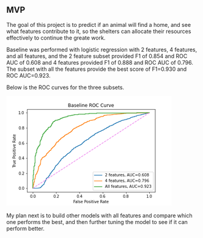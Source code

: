 ## MVP ##

The goal of this project is to predict if an animal will find a home, and see what features contribute to it, so the shelters can allocate their resources effectively to continue the greate work.

Baseline was performed with logistic regression with 2 features, 4 features, and all features, and the 2 feature subset provided F1 of 0.854 and ROC AUC of 0.608 and 4 features provided F1 of 0.888 and ROC AUC of 0.796.  The subset with all the features provide the best score of F1=0.930 and ROC AUC=0.923.

Below is the ROC curves for the three subsets.

![ROC Curve](https://github.com/AWfarmD/Classification/blob/main/Figure/Baseline%20ROC%20Curve.png?raw=true)

My plan next is to build other models with all features and compare which one performs the best, and then further tuning the model to see if it can perform better.



